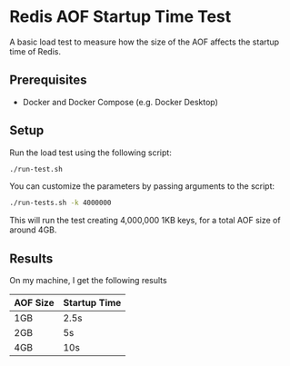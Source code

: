 # Redis AOF Startup Time Test

A basic load test to measure how the size of the AOF affects the startup time of Redis.

## Prerequisites

- Docker and Docker Compose (e.g. Docker Desktop)

## Setup

Run the load test using the following script:

```bash
./run-test.sh
```

You can customize the parameters by passing arguments to the script:

```bash
./run-tests.sh -k 4000000
```

This will run the test creating 4,000,000 1KB keys, for a total AOF size of around 4GB.

## Results

On my machine, I get the following results

| AOF Size | Startup Time |
| -------- | ------------ |
| 1GB      |  2.5s        |
| 2GB      |  5s          |
| 4GB      | 10s          |
